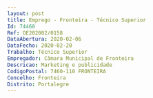 ```yaml
--- 
layout: post
title: Emprego - Fronteira - Técnico Superior
Id: 74460
Ref: OE202002/0158
DataAbertura: 2020-02-06
DataFecho: 2020-02-20
Trabalho: Técnico Superior
Empregador: Câmara Municipal de Fronteira
Descricao: Marketing e publicidade
CodigoPostal: 7460-110 FRONTEIRA
Concelho: Fronteira
Distrito: Portalegre
--- 
```

